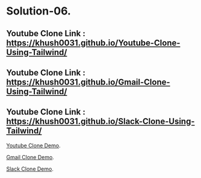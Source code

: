 # Solution-06.
## Youtube Clone Link : https://khush0031.github.io/Youtube-Clone-Using-Tailwind/
## Youtube Clone Link : https://khush0031.github.io/Gmail-Clone-Using-Tailwind/
## Youtube Clone Link : https://khush0031.github.io/Slack-Clone-Using-Tailwind/
[Youtube Clone Demo](https://khush0031.github.io/Youtube-Clone-Using-Tailwind/).  

[Gmail Clone Demo](https://khush0031.github.io/Gmail-Clone-Using-Tailwind/).  

[Slack Clone Demo](https://khush0031.github.io/Slack-Clone-Using-Tailwind/).  
